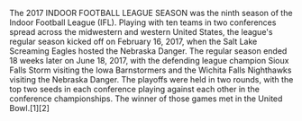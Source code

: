 The 2017 INDOOR FOOTBALL LEAGUE SEASON was the ninth season of the Indoor Football League (IFL). Playing with ten teams in two conferences spread across the midwestern and western United States, the league's regular season kicked off on February 16, 2017, when the Salt Lake Screaming Eagles hosted the Nebraska Danger. The regular season ended 18 weeks later on June 18, 2017, with the defending league champion Sioux Falls Storm visiting the Iowa Barnstormers and the Wichita Falls Nighthawks visiting the Nebraska Danger. The playoffs were held in two rounds, with the top two seeds in each conference playing against each other in the conference championships. The winner of those games met in the United Bowl.[1][2]
